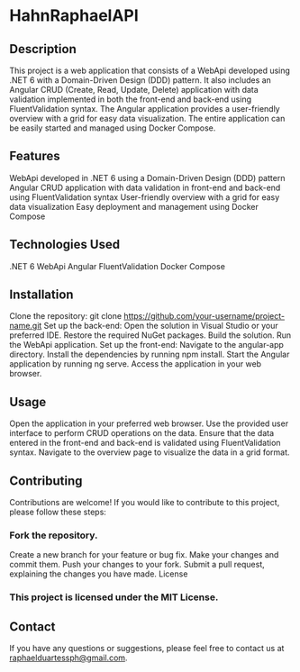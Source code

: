 # HahnRaphaelAPI
## Description
This project is a web application that consists of a WebApi developed using .NET 6 with a Domain-Driven Design (DDD) pattern. It also includes an Angular CRUD (Create, Read, Update, Delete) application with data validation implemented in both the front-end and back-end using FluentValidation syntax. The Angular application provides a user-friendly overview with a grid for easy data visualization. The entire application can be easily started and managed using Docker Compose.

## Features
WebApi developed in .NET 6 using a Domain-Driven Design (DDD) pattern
Angular CRUD application with data validation in front-end and back-end using FluentValidation syntax
User-friendly overview with a grid for easy data visualization
Easy deployment and management using Docker Compose

## Technologies Used
.NET 6
WebApi
Angular
FluentValidation
Docker Compose

## Installation
Clone the repository: git clone https://github.com/your-username/project-name.git
Set up the back-end:
Open the solution in Visual Studio or your preferred IDE.
Restore the required NuGet packages.
Build the solution.
Run the WebApi application.
Set up the front-end:
Navigate to the angular-app directory.
Install the dependencies by running npm install.
Start the Angular application by running ng serve.
Access the application in your web browser.

## Usage
Open the application in your preferred web browser.
Use the provided user interface to perform CRUD operations on the data.
Ensure that the data entered in the front-end and back-end is validated using FluentValidation syntax.
Navigate to the overview page to visualize the data in a grid format.

## Contributing
Contributions are welcome! If you would like to contribute to this project, please follow these steps:

### Fork the repository.
Create a new branch for your feature or bug fix.
Make your changes and commit them.
Push your changes to your fork.
Submit a pull request, explaining the changes you have made.
License
### This project is licensed under the MIT License.

## Contact
If you have any questions or suggestions, please feel free to contact us at raphaelduartessph@gmail.com.
